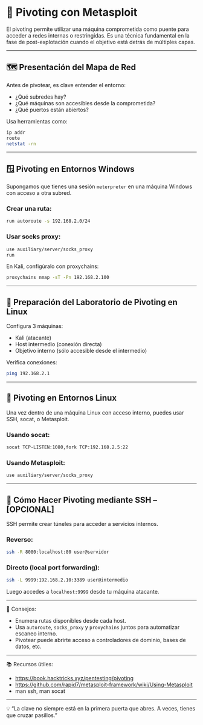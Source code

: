 
# 🔁 Pivoting con Metasploit

El pivoting permite utilizar una máquina comprometida como puente para acceder a redes internas o restringidas. Es una técnica fundamental en la fase de post-explotación cuando el objetivo está detrás de múltiples capas.

---

## 🗺️ Presentación del Mapa de Red

Antes de pivotear, es clave entender el entorno:
- ¿Qué subredes hay?
- ¿Qué máquinas son accesibles desde la comprometida?
- ¿Qué puertos están abiertos?

Usa herramientas como:
```bash
ip addr
route
netstat -rn
```

---

## 🪟 Pivoting en Entornos Windows

Supongamos que tienes una sesión `meterpreter` en una máquina Windows con acceso a otra subred.

### Crear una ruta:
```bash
run autoroute -s 192.168.2.0/24
```

### Usar socks proxy:
```bash
use auxiliary/server/socks_proxy
run
```

En Kali, configúralo con proxychains:
```bash
proxychains nmap -sT -Pn 192.168.2.100
```

---

## 🧪 Preparación del Laboratorio de Pivoting en Linux

Configura 3 máquinas:
- Kali (atacante)
- Host intermedio (conexión directa)
- Objetivo interno (sólo accesible desde el intermedio)

Verifica conexiones:
```bash
ping 192.168.2.1
```

---

## 🐧 Pivoting en Entornos Linux

Una vez dentro de una máquina Linux con acceso interno, puedes usar SSH, socat, o Metasploit.

### Usando socat:
```bash
socat TCP-LISTEN:1080,fork TCP:192.168.2.5:22
```

### Usando Metasploit:
```bash
use auxiliary/server/socks_proxy
```

---

## 🔐 Cómo Hacer Pivoting mediante SSH – [OPCIONAL]

SSH permite crear túneles para acceder a servicios internos.

### Reverso:
```bash
ssh -R 8080:localhost:80 user@servidor
```

### Directo (local port forwarding):
```bash
ssh -L 9999:192.168.2.10:3389 user@intermedio
```

Luego accedes a `localhost:9999` desde tu máquina atacante.

---

📌 Consejos:
- Enumera rutas disponibles desde cada host.
- Usa `autoroute`, `socks_proxy` y `proxychains` juntos para automatizar escaneo interno.
- Pivotear puede abrirte acceso a controladores de dominio, bases de datos, etc.

---

📚 Recursos útiles:

- https://book.hacktricks.xyz/pentesting/pivoting
- https://github.com/rapid7/metasploit-framework/wiki/Using-Metasploit
- man ssh, man socat

---

💡 “La clave no siempre está en la primera puerta que abres. A veces, tienes que cruzar pasillos.”
